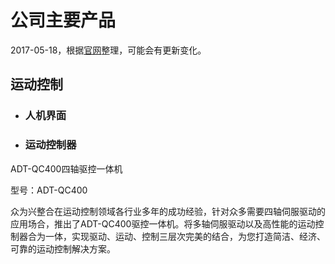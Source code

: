 # 公司主要产品

2017-05-18，根据[官网](http://www.adtechcn.com/product)整理，可能会有更新变化。

## 运动控制

- ### 人机界面



- ### 运动控制器

ADT-QC400四轴驱控一体机

型号：ADT-QC400

众为兴整合在运动控制领域各行业多年的成功经验，针对众多需要四轴伺服驱动的应用场合，推出了ADT-QC400驱控一体机。将多轴伺服驱动以及高性能的运动控制器合为一体，实现驱动、运动、控制三层次完美的结合，为您打造简洁、经济、可靠的运动控制解决方案。